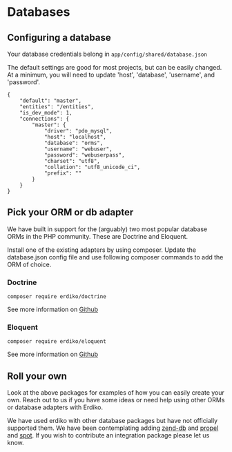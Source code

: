 # Databases

## Configuring a database

Your database credentials belong in `app/config/shared/database.json`

The default settings are good for most projects, but can be easily changed.  At a minimum, you will need to update 'host', 'database', 'username', and 'password'.

```
{
    "default": "master",
    "entities": "/entities",
    "is_dev_mode": 1,
    "connections": {
        "master": {
            "driver": "pdo_mysql",
            "host": "localhost",
            "database": "orms",
            "username": "webuser",
            "password": "webuserpass",
            "charset": "utf8",
            "collation": "utf8_unicode_ci",
            "prefix": ""
        }
    }
}
```

## Pick your ORM or db adapter

We have built in support for the (arguably) two most popular database ORMs in the PHP community.  These are Doctrine and Eloquent.

Install one of the existing adapters by using composer.  Update the database.json config file and use following composer commands to add the ORM of choice.

### Doctrine

```
composer require erdiko/doctrine
```

See more information on [Github](https://github.com/Erdiko/doctrine)

### Eloquent

```
composer require erdiko/eloquent
```

See more information on [Github](https://github.com/Erdiko/eloquent)

## Roll your own

Look at the above packages for examples of how you can easily create your own.  Reach out to us if you have some ideas or need help using other ORMs or database adapters with Erdiko.

We have used erdiko with other database packages but have not officially supported them.  We have been contemplating adding [zend-db](https://zendframework.github.io/zend-db/) and [propel](http://propelorm.org/) and [spot](http://phpdatamapper.com/).  If you wish to contribute an integration package please let us know.
